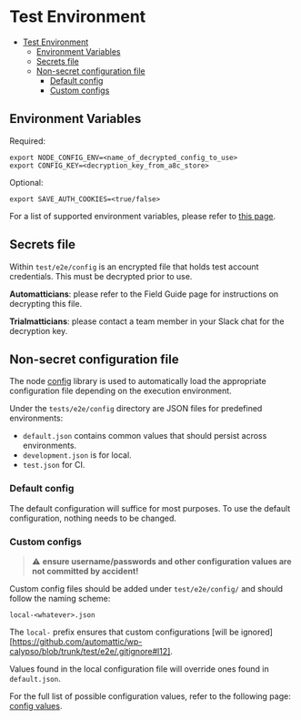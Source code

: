 # Test Environment

<!-- TOC -->

- [Test Environment](#test-environment)
  - [Environment Variables](#environment-variables)
  - [Secrets file](#secrets-file)
  - [Non-secret configuration file](#non-secret-configuration-file)
    - [Default config](#default-config)
    - [Custom configs](#custom-configs)

<!-- /TOC -->

## Environment Variables

Required:

```
export NODE_CONFIG_ENV=<name_of_decrypted_config_to_use>
export CONFIG_KEY=<decryption_key_from_a8c_store>
```

Optional:

```
export SAVE_AUTH_COOKIES=<true/false>
```

For a list of supported environment variables, please refer to [this page](environment_variables.md).

## Secrets file

Within `test/e2e/config` is an encrypted file that holds test account credentials. This must be decrypted prior to use.

**Automatticians**: please refer to the Field Guide page for instructions on decrypting this file.

**Trialmatticians**: please contact a team member in your Slack chat for the decryption key.

## Non-secret configuration file

The node [config](https://www.npmjs.com/package/config) library is used to automatically load the appropriate configuration file depending on the execution environment.

Under the `tests/e2e/config` directory are JSON files for predefined environments:

- `default.json` contains common values that should persist across environments.
- `development.json` is for local.
- `test.json` for CI.

### Default config

The default configuration will suffice for most purposes. To use the default configuration, nothing needs to be changed.

### Custom configs

> :warning: **ensure username/passwords and other configuration values are not committed by accident!**

Custom config files should be added under `test/e2e/config/` and should follow the naming scheme:

```
local-<whatever>.json
```

The `local-` prefix ensures that custom configurations [will be ignored][https://github.com/automattic/wp-calypso/blob/trunk/test/e2e/.gitignore#l12].

Values found in the local configuration file will override ones found in `default.json`.

For the full list of possible configuration values, refer to the following page: [config values](config_values.md).
